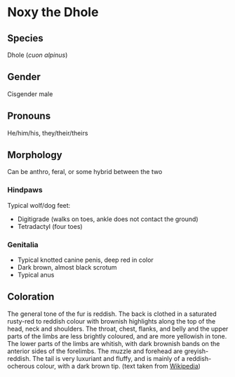 # Noxy the Dhole

## Species
Dhole (*cuon alpinus*)


## Gender
Cisgender male


## Pronouns
He/him/his, they/their/theirs


## Morphology
Can be anthro, feral, or some hybrid between the two

### Hindpaws
Typical wolf/dog feet:

* Digitigrade (walks on toes, ankle does not contact the ground)
* Tetradactyl (four toes)

### Genitalia
* Typical knotted canine penis, deep red in color
* Dark brown, almost black scrotum
* Typical anus


## Coloration
The general tone of the fur is reddish. The back is clothed in a saturated rusty-red to reddish colour with brownish highlights along the top of the head, neck and shoulders. The throat, chest, flanks, and belly and the upper parts of the limbs are less brightly coloured, and are more yellowish in tone. The lower parts of the limbs are whitish, with dark brownish bands on the anterior sides of the forelimbs. The muzzle and forehead are greyish-reddish. The tail is very luxuriant and fluffy, and is mainly of a reddish-ocherous colour, with a dark brown tip. (text taken from [Wikipedia](https://en.wikipedia.org/wiki/Dhole#Characteristics))
